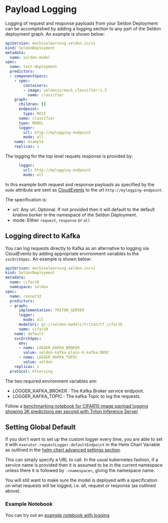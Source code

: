 # Payload Logging

Logging of request and response payloads from your Seldon Deployment can be accomplished by adding a logging section to any part of the Seldon deployment graph. An example is shown below:

```yaml
apiVersion: machinelearning.seldon.io/v1
kind: SeldonDeployment
metadata:
  name: seldon-model
spec:
  name: test-deployment
  predictors:
  - componentSpecs:
    - spec:
        containers:
        - image: seldonio/mock_classifier:1.3
          name: classifier
    graph:
      children: []
      endpoint:
        type: REST
      name: classifier
      type: MODEL
      logger:
        url: http://mylogging-endpoint
        mode: all
    name: example
    replicas: 1

```

The logging for the top level requets response is provided by:

```yaml
      logger:
        url: http://mylogging-endpoint
        mode: all
```

In this example both request and response payloads as specified by the `mode` attribute are sent as [CloudEvents](https://cloudevents.io/) to the url `http://mylogging-endpoint`.

The specification is:

 * url: Any url. Optional. If not provided then it will default to the default knative borker in the namespace of the Seldon Deployment.
 * mode: Either `request`, `response` or `all`

## Logging direct to Kafka

You can log requests directly to Kafka as an alternative to logging via CloudEvents by adding appropriate environment variables to the `svcOrchSpec`. An example is shown below:

```yaml
apiVersion: machinelearning.seldon.io/v1
kind: SeldonDeployment
metadata:
  name: cifar10
  namespace: seldon
spec:
  name: resnet32
  predictors:
  - graph:
      implementation: TRITON_SERVER
      logger:
        mode: all
      modelUri: gs://seldon-models/triton/tf_cifar10
      name: cifar10
    name: default
    svcOrchSpec:
      env:
      - name: LOGGER_KAFKA_BROKER
        value: seldon-kafka-plain-0.kafka:9092
      - name: LOGGER_KAFKA_TOPIC
        value: seldon
    replicas: 1
  protocol: kfserving

```

The two required environment variables are:

 * LOGGER_KAFKA_BROKER : The Kafka Broker service endpoint.
 * LOGGER_KAFKA_TOPIC : The kafka Topic to log the requests.

Follow a [benchmarking notebook for CIFAR10 image payload logging showing 3K predictions per second with Triton Inference Server](../examples/kafka_logger.html).

## Setting Global Default

If you don't want to set up the custom logger every time, you are able to set it with `executor.requestLogger.defaultEndpoint` in the Helm Chart Variable as outlined in the [helm chart advanced settings section](../reference/helm.rst). 

This can simply specify a URL to call. In the usual kubernetes fashion, if a service name is provided then it is assumed to be in the current namespace unless there it is followed by `.<namespace>`, giving the namespace name. 

You will still want to make sure the model is deployed with a specification on what requests will be logged, i.e. all, request or response (as outlined above).


### Example Notebook

You can try out an [example notebook with logging](../examples/payload_logging.html)

